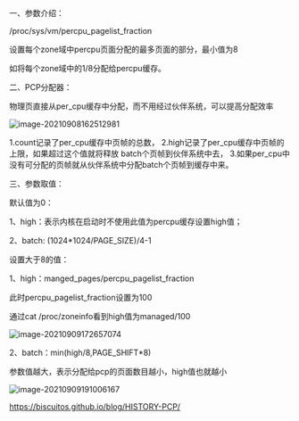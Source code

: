 一、参数介绍：

/proc/sys/vm/percpu_pagelist_fraction

设置每个zone域中percpu页面分配的最多页面的部分，最小值为8

如将每个zone域中的1/8分配给percpu缓存。



二、PCP分配器：

物理页直接从per_cpu缓存中分配，而不用经过伙伴系统，可以提高分配效率

![image-20210908162512981](C:\Users\z00585918\AppData\Roaming\Typora\typora-user-images\image-20210908162512981.png)

1.count记录了per_cpu缓存中页帧的总数，
2.high记录了per_cpu缓存中页帧的上限，如果超过这个值就将释放 batch个页帧到伙伴系统中去，
3.如果per_cpu中没有可分配的页帧就从伙伴系统中分配batch个页帧到缓存中来。



三、参数取值：

默认值为0：

1、high：表示内核在启动时不使用此值为percpu缓存设置high值；

2、batch: (1024*1024/PAGE_SIZE)/4-1



设置大于8的值：

1、high：manged_pages/percpu_pagelist_fraction

此时percpu_pagelist_fraction设置为100

通过cat /proc/zoneinfo看到high值为managed/100

![image-20210909172657074](C:\Users\z00585918\AppData\Roaming\Typora\typora-user-images\image-20210909172657074.png)



2、batch：min(high/8,PAGE_SHIFT*8)



参数值越大，表示分配给pcp的页面数目越小，high值也就越小

![image-20210909191006167](C:\Users\z00585918\AppData\Roaming\Typora\typora-user-images\image-20210909191006167.png)



https://biscuitos.github.io/blog/HISTORY-PCP/